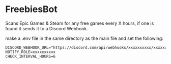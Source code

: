 # FreebiesBot
Scans Epic Games &amp; Steam for any free games every X hours, if one is found it sends it to a Discord Webhook.


make a .env file in the same directory as the main file and set the following:
```
DISCORD_WEBHOOK_URL="https://discord.com/api/webhooks/xxxxxxxxxx/xxxxxxxxxx"
NOTIFY_ROLE=xxxxxxxxxx
CHECK_INTERVAL_HOURS=6
```
